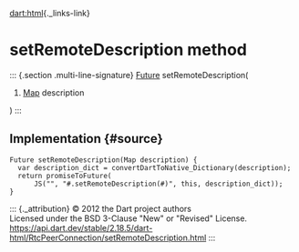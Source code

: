 [dart:html](../../dart-html/dart-html-library){._links-link}

setRemoteDescription method
===========================

::: {.section .multi-line-signature}
[Future](../../dart-async/future-class) setRemoteDescription(

1.  [Map](../../dart-core/map-class) description

)
:::

Implementation {#source}
--------------

``` {.language-dart data-language="dart"}
Future setRemoteDescription(Map description) {
  var description_dict = convertDartToNative_Dictionary(description);
  return promiseToFuture(
      JS("", "#.setRemoteDescription(#)", this, description_dict));
}
```

::: {._attribution}
© 2012 the Dart project authors\
Licensed under the BSD 3-Clause \"New\" or \"Revised\" License.\
<https://api.dart.dev/stable/2.18.5/dart-html/RtcPeerConnection/setRemoteDescription.html>
:::
